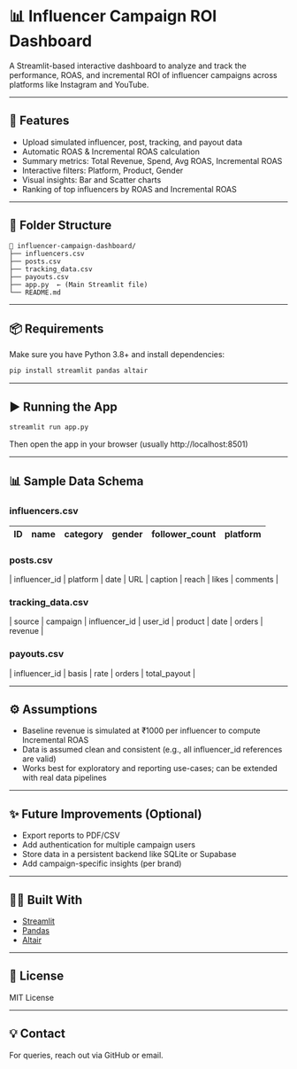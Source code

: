 # 📊 Influencer Campaign ROI Dashboard

A Streamlit-based interactive dashboard to analyze and track the performance, ROAS, and incremental ROI of influencer campaigns across platforms like Instagram and YouTube.

---

## 🚀 Features

- Upload simulated influencer, post, tracking, and payout data
- Automatic ROAS & Incremental ROAS calculation
- Summary metrics: Total Revenue, Spend, Avg ROAS, Incremental ROAS
- Interactive filters: Platform, Product, Gender
- Visual insights: Bar and Scatter charts
- Ranking of top influencers by ROAS and Incremental ROAS

---

## 📁 Folder Structure

```
📂 influencer-campaign-dashboard/
├── influencers.csv
├── posts.csv
├── tracking_data.csv
├── payouts.csv
├── app.py  ← (Main Streamlit file)
└── README.md
```

---

## 📦 Requirements

Make sure you have Python 3.8+ and install dependencies:

```bash
pip install streamlit pandas altair
```

---

## ▶️ Running the App

```bash
streamlit run app.py
```

Then open the app in your browser (usually http://localhost:8501)

---

## 📊 Sample Data Schema

### influencers.csv
| ID | name | category | gender | follower_count | platform |
|----|------|----------|--------|----------------|----------|

### posts.csv
| influencer_id | platform | date | URL | caption | reach | likes | comments |

### tracking_data.csv
| source | campaign | influencer_id | user_id | product | date | orders | revenue |

### payouts.csv
| influencer_id | basis | rate | orders | total_payout |

---

## ⚙️ Assumptions

- Baseline revenue is simulated at ₹1000 per influencer to compute Incremental ROAS
- Data is assumed clean and consistent (e.g., all influencer_id references are valid)
- Works best for exploratory and reporting use-cases; can be extended with real data pipelines

---

## ✨ Future Improvements (Optional)

- Export reports to PDF/CSV
- Add authentication for multiple campaign users
- Store data in a persistent backend like SQLite or Supabase
- Add campaign-specific insights (per brand)

---

## 👨‍💻 Built With
- [Streamlit](https://streamlit.io/)
- [Pandas](https://pandas.pydata.org/)
- [Altair](https://altair-viz.github.io/)

---

## 📝 License
MIT License

---

## 💡 Contact
For queries, reach out via GitHub or email.
